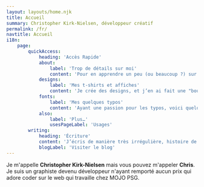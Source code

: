```yaml
---
layout: layouts/home.njk
title: Accueil
summary: Christopher Kirk-Nielsen, développeur créatif
permalink: /fr/
navtitle: Accueil
i18n:
    page:
        quickAccess:
            heading: 'Accès Rapide'
            about:
                label: 'Trop de détails sur moi'
                content: 'Pour en apprendre un peu (ou beaucoup ?) sur moi, c’est par ici. C’est pour le moins… exhaustif.'
            designs:
                label: 'Mes t-shirts et affiches'
                content: 'Je crée des designs, et j’en ai fait une "boutique". Vous y trouverez du dev, du cinéma et du jeu vidéo.'
            fonts:
                label: 'Mes quelques typos'
                content: 'Ayant une passion pour les typos, voici quelques humbles projects de police d’écriture.'
            also:
                label: 'Plus…'
                usesPageLabel: 'Usages'
        writing:
            heading: 'Écriture'
            content: 'J’écris de manière très irrégulière, histoire de sortir des idées de ma tête. Si vous voulez me lire, voici le dernier article. J’ai aussi un flux RSS pour les intéressé·e·s!'
            blogLabel: 'Visiter le blog'
---
```


Je m'appelle **Christopher Kirk-Nielsen** mais vous pouvez m'appeler **Chris**. Je suis un graphiste devenu développeur n'ayant remporté aucun prix qui adore coder sur le web qui travaille chez MOJO PSG.